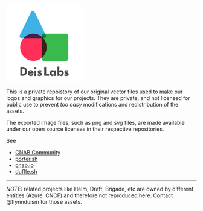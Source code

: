 ![Deis Labs](https://github.com/deislabs/art/blob/master/deislabs/deis-labs-logo-01.png?raw=true)

This is a private repoistory of our original vector files used to make our logos
and graphics for our projects. They are private, and not licensed for public use
to prevent _too easy_ modifications and redistribution of the assets.

The exported image files, such as png and svg files, are made available under
our open source licenses in their respective repositories.

See

* [CNAB Community](https://github.com/deislabs/cnab-community)
* [porter.sh](https://porter.sh)
* [cnab.io](https://cnab.io)
* [duffle.sh](https://duffle.sh)

--- 

_NOTE:_ related projects like Helm, Draft, Brigade, etc are owned by different entities (Azure, CNCF) and therefore not reproduced here. Contact @flynnduism for those assets.  
